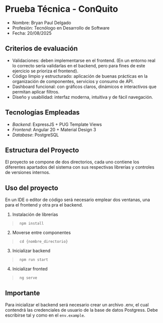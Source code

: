 # Prueba Técnica - ConQuito

- Nombre: Bryan Paul Delgado
- Profesión: Tecnólogo en Desarrollo de Software
- Fecha: 20/08/2025

## Criterios de evaluación
- Validaciones: deben implementarse en el frontend. (En un entorno real lo correcto sería validarlas en el backend, pero para fines de este ejercicio se prioriza el frontend).
- Código limpio y estructurado: aplicación de buenas prácticas en la organización de componentes, servicios y consumo de API.
- Dashboard funcional: con gráficos claros, dinámicos e interactivos que permitan aplicar filtros.
- Diseño y usabilidad: interfaz moderna, intuitiva y de fácil navegación.

## Tecnologías Empleadas
- _Backend_: ExpressJS + PUG Template Views
- _Frontend_: Angular 20 + Material Design 3
- _Database_: PostgreSQL

## Estructura del Proyecto
El proyecto se compone de dos directorios, cada uno contiene los diferentes apartados del sistema con sus respectivas librerías y controles de versiones internos.


## Uso del proyecto
En un IDE o editor de código será necesario emplear dos ventanas, una para el frontend y otra pra el backend.

1. Instalación de librerías
> <code> npm install </code>

2. Moverse entre componentes
> <code> cd {nombre_directorio} </code>

3. Inicializar backend
> <code> npm run start </code>

4. Inicializar fronted
> <code> ng serve </code>

## Importante
Para inicializar el backend será necesario crear un archivo .env, el cual contendrá las credenciales de usuario de la base de datos Postgress. Debe escribirse tal y como en el <code>env.example</code>.